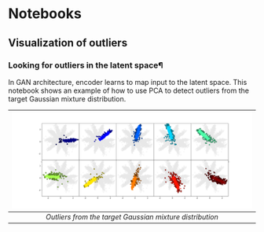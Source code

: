 # Notebooks

## Visualization of outliers

### Looking for outliers in the latent space¶

In GAN architecture, encoder learns to map input to the latent space. This notebook shows an example of how to use PCA to detect outliers from the target Gaussian mixture distribution.

| <img src="../imgs/outliers-all.png" width="100%" style="max-width:100%">  | 
|:--:| 
| *Outliers from the target Gaussian mixture distribution* |
